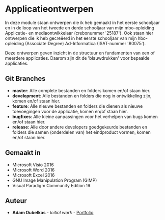 # Applicatieontwerpen

In deze module staan ontwerpen die ik heb gemaakt in het eerste schooljaar en in de loop van het tweede en derde schooljaar van mijn mbo-opleiding Applicatie- en mediaontwikkelaar (crebonummer '25187').
Ook staan hier ontwerpen die ik heb gecreëerd in het eerste schooljaar van mijn hbo-opleiding (Associate Degree) Ad-Informatica (ISAT-nummer '80075').

Deze ontwerpen geven inzicht in de structuur en fundamenten van een of meerdere applicaties.
Daarom zijn dit de 'blauwdrukken' voor bepaalde applicaties.

## Git Branches

* **master**: Alle complete bestanden en folders komen en/of staan hier.  
* **development**: Alle bestanden en folders die nog in ontwikkeling zijn, komen en/of staan hier.  
* **feature**: Alle nieuwe bestanden en folders die dienen als nieuwe toevoegingen voor de applicatie, komen en/of staan hier.    
* **bugfixes**: Alle kleine aanpassingen voor het verhelpen van bugs komen en/of staan hier.  
* **release**: Alle door andere developers goedgekeurde bestanden en folders die samen (onderdelen van) het eindproduct vormen, komen en/of staan hier.  

## Gemaakt in

* Microsoft Visio 2016
* Microsoft Word 2016
* Microsoft Excel 2016
* GNU Image Manipulation Program (GIMP)
* Visual Paradigm Community Edition 16

## Auteur

* **Adam Oubelkas** - *Initial work* - [Portfolio](https://github.com/Adstu2150912/MyPortfolio)